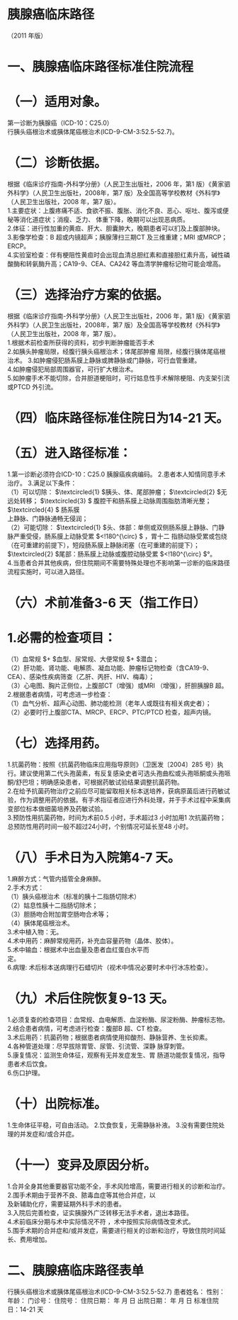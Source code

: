 # 胰腺癌临床路径  
（2011 年版）  
# 一、胰腺癌临床路径标准住院流程  
# （一）适用对象。  
第一诊断为胰腺癌（ICD-10：C25.0）  
行胰头癌根治术或胰体尾癌根治术(ICD-9-CM-3:52.5-52.7)。  
# （二）诊断依据。  
根据《临床诊疗指南-外科学分册》（人民卫生出版社，2006 年，第1 版）《黄家驷外科学》（人民卫生出版社，2008年，第7 版）及全国高等学校教材《外科学》（人民卫生出版社，2008 年，第7 版）。  
1.主要症状：上腹疼痛不适、食欲不振、腹胀、消化不良、恶心、呕吐、腹泻或便秘等消化道症状；消瘦、乏力、 体重下降，晚期可以出现恶病质。  
2.体征：进行性加重的黄疸、肝大、胆囊肿大，晚期患者可以扪及上腹部肿块。  
3.影像学检查：B 超或内镜超声；胰腺薄扫三期CT 及三维重建；MRI 或MRCP；ERCP。  
4.实验室检查：伴有梗阻性黄疸时会出现血清总胆红素和直接胆红素升高，碱性磷酸酶和转氨酶升高；CA19-9、CEA、CA242 等血清学肿瘤标记物可能会增高。  
# （三）选择治疗方案的依据。  
根据《临床诊疗指南-外科学分册》（人民卫生出版社，2006 年，第1 版）《黄家驷外科学》（人民卫生出版社，2008年，第7 版）及全国高等学校教材《外科学》（人民卫生出版社，2008 年，第7 版）。  
1.根据术前检查所获得的资料，初步判断肿瘤能否手术  
2.如胰头肿瘤局限，经腹行胰头癌根治术；体尾部肿瘤 局限，经腹行胰体尾癌根治术。 3.如肿瘤侵犯肠系膜上静脉或脾静脉或门静脉，可行血管重建。  
4.如肿瘤侵犯局部周围器官，可行扩大根治术。  
5.如肿瘤手术不能切除，合并胆道梗阻时，可行姑息性手术解除梗阻、内支架引流或PTCD 外引流。  
# （四）临床路径标准住院日为14-21 天。  
# （五）进入路径标准：  
1.第一诊断必须符合ICD-10：C25.0 胰腺癌疾病编码。 2.患者本人知情同意手术治疗。 3.满足以下条件：  
（1）可以切除： $\textcircled{1} $胰头、体、尾部肿瘤； $\textcircled{2} $无远处转移； $\textcircled{3} $ 腹腔干和肠系膜上动脉周围脂肪清晰光整； $\textcircled{4} $ 肠系膜  
上静脉、门静脉通畅无侵润；  
（2）可能切除： $\textcircled{1} $头、体部：单侧或双侧肠系膜上静脉、门静脉严重受侵，肠系膜上动脉受累 $<\!180^{\circ} $ ，胃十二 指肠动脉受累或包绕（在可重建的前提下），短段肠系膜上静脉闭塞（在可重建的前提下）； $\textcircled{2} $尾部：肠系膜上动脉或腹腔动脉受累 $<\!180^{\circ} $°。  
4.当患者合并其他疾病，但住院期间不需要特殊处理也不影响第一诊断的临床路径流程实施时，可以进入路径。  
# （六）术前准备3-6 天（指工作日）  
# 1.必需的检查项目：  
（1）血常规 $+ $血型、尿常规、大便常规 $+ $潜血；  
（2）肝功能、肾功能、电解质、凝血功能、肿瘤标记物检查（含CA19-9、CEA）、感染性疾病筛查（乙肝、丙肝、HIV、梅毒）；  
（3）心电图、胸片正侧位，上腹部CT（增强）或MRI （增强），肝胆胰腺B 超。  
2.根据患者病情，可考虑进一步检查：  
（1）血气分析、超声心动图、肺功能检测（老年人或既往有相关病史者）；  
（2）必要时行上腹部CTA、MRCP、ERCP、PTC/PTCD 检查，超声内镜。  
# （七）选择用药。  
1.抗菌药物：按照《抗菌药物临床应用指导原则》（卫医发〔2004〕285 号）执行。建议使用第二代头孢菌素，有反复感染史者可选头孢曲松或头孢哌酮或头孢哌酮/舒巴坦；明确感染患者，可根据药敏试验结果调整抗菌药物。  
2.在给予抗菌药物治疗之前应尽可能留取相关标本送培养，获病原菌后进行药敏试验，作为调整用药的依据。有手术指征者应进行外科处理，并于手术过程中采集病变部位标本做细菌培养及药敏试验。  
3.预防性用抗菌药物，时间为术前0.5 小时，手术超过3 小时加用1 次抗菌药物；总预防性用药时间一般不超过24小时，个别情况可延长至48 小时。  
# （八）手术日为入院第4-7 天。  
1.麻醉方式：气管内插管全身麻醉。  
2.手术方式：  
（1）胰头癌根治术（标准的胰十二指肠切除术）  
（2）姑息性胰十二指肠切除术；  
（3）胆肠吻合附加胃空肠吻合术等；  
（4）胰体尾癌根治术。  
3.术中植入物：无。  
4.术中用药：麻醉常规用药，补充血容量药物（晶体、胶体）。  
5.术中输血：根据术中出血量及患者血红蛋白水平而  
定。  
6.病理: 术后标本送病理行石蜡切片（视术中情况必要时术中行冰冻检查）。  
# （九）术后住院恢复9-13 天。  
1.必须复查的检查项目：血常规、血电解质、血淀粉酶、尿淀粉酶、肿瘤标志物。  
2.结合患者病情，可考虑进行检查：腹部B 超、CT 检查。  
3.术后用药：抗菌药物；根据患者病情使用抑酸剂、静脉营养、生长抑素。  
4.各种管道处理：尽早拔除胃管、尿管、引流管、深静 脉穿刺管。  
5.康复情况：监测生命体征，观察有无并发症发生、胃 肠道功能恢复情况，指导患者术后饮食。  
6.伤口护理。  
# （十）出院标准。  
1.生命体征平稳，可自由活动。 2.饮食恢复，无需静脉补液。 3.没有需要住院处理的并发症和/或合并症。  
# （十一）变异及原因分析。  
1.合并全身其他重要器官功能不全，手术风险增高，需要进行相关的诊断和治疗。  
2.围手术期由于营养不良、脓毒血症等其他合并症，以  
及新辅助化疗，需要延期外科手术的患者。  
3.入院后完善检查，证实胰腺外广泛转移无法手术者，退出本路径。  
4.术前临床分期与术中实际情况不符 ，术中按照实际病情改变术式。  
5.围手术期的合并症和/或并发症，需要进行相关的诊断和治疗，导致住院时间延长、费用增加。  
# 二、胰腺癌临床路径表单  
行胰头癌根治术或胰体尾癌根治术(ICD-9-CM-3:52.5-52.7) 患者姓名：               性别：    年龄：      门诊号：        住院号：           住院日期：      年 月 日     出院日期：     年 月 日   标准住院日：14-21 天  
